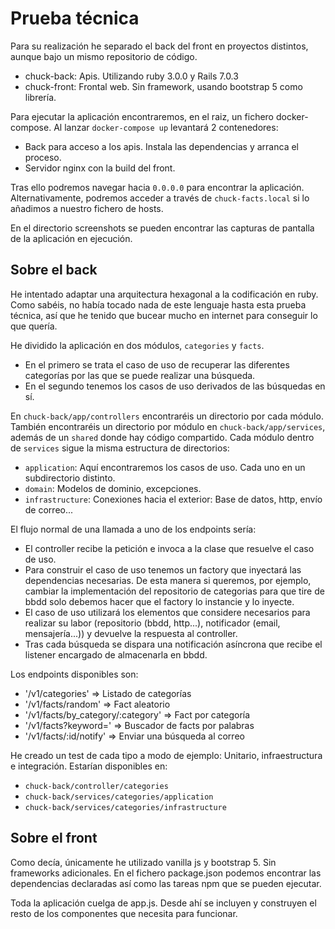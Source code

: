 # Prueba técnica

Para su realización he separado el back del front en proyectos distintos, aunque bajo un mismo repositorio de código. 

- chuck-back: Apis. Utilizando ruby 3.0.0 y Rails 7.0.3
- chuck-front: Frontal web. Sin framework, usando bootstrap 5 como librería.

Para ejecutar la aplicación encontraremos, en el raiz, un fichero docker-compose. Al lanzar `docker-compose up` levantará 2 contenedores:
- Back para acceso a los apis. Instala las dependencias y arranca el proceso.
- Servidor nginx con la build del front.

Tras ello podremos navegar hacia `0.0.0.0` para encontrar la aplicación. Alternativamente, podremos acceder a través de `chuck-facts.local` si lo añadimos a nuestro fichero de hosts.

En el directorio screenshots se pueden encontrar las capturas de pantalla de la aplicación en ejecución.


## Sobre el back

He intentado adaptar una arquitectura hexagonal a la codificación en ruby. Como sabéis, no había tocado nada de este lenguaje hasta esta prueba técnica, así que he tenido que bucear mucho en internet para conseguir lo que quería.

He dividido la aplicación en dos módulos, `categories` y `facts`. 
- En el primero se trata el caso de uso de recuperar las diferentes categorías por las que se puede realizar una búsqueda.
- En el segundo tenemos los casos de uso derivados de las búsquedas en sí.

En `chuck-back/app/controllers` encontraréis un directorio por cada módulo. También encontraréis un directorio por módulo en `chuck-back/app/services`, además de un `shared` donde hay código compartido. 
Cada módulo dentro de `services` sigue la misma estructura de directorios: 
- `application`: Aquí encontraremos los casos de uso. Cada uno en un subdirectorio distinto.
- `domain`: Modelos de dominio, excepciones.
- `infrastructure`: Conexiones hacia el exterior: Base de datos, http, envío de correo...

El flujo normal de una llamada a uno de los endpoints sería: 
- El controller recibe la petición e invoca a la clase que resuelve el caso de uso.
- Para construir el caso de uso tenemos un factory que inyectará las dependencias necesarias. De esta manera si queremos, por ejemplo, cambiar la implementación del repositorio de categorias para que tire de bbdd solo debemos hacer que el factory lo instancie y lo inyecte.
- El caso de uso utilizará los elementos que considere necesarios para realizar su labor (repositorio (bbdd, http...), notificador (email, mensajería...)) y devuelve la respuesta al controller.
- Tras cada búsqueda se dispara una notificación asíncrona que recibe el listener encargado de almacenarla en bbdd.

Los endpoints disponibles son:
- '/v1/categories' => Listado de categorías
- '/v1/facts/random' => Fact aleatorio
- '/v1/facts/by_category/:category' => Fact por categoría
- '/v1/facts?keyword=' => Buscador de facts por palabras
- '/v1/facts/:id/notify' => Enviar una búsqueda al correo

He creado un test de cada tipo a modo de ejemplo: Unitario, infraestructura e integración. Estarían disponibles en:
- `chuck-back/controller/categories`
- `chuck-back/services/categories/application`
- `chuck-back/services/categories/infrastructure`

## Sobre el front

Como decía, únicamente he utilizado vanilla js y bootstrap 5. Sin frameworks adicionales.
En el fichero package.json podemos encontrar las dependencias declaradas así como las tareas npm que se pueden ejecutar.

Toda la aplicación cuelga de app.js. Desde ahí se incluyen y construyen el resto de los componentes que necesita para funcionar.
